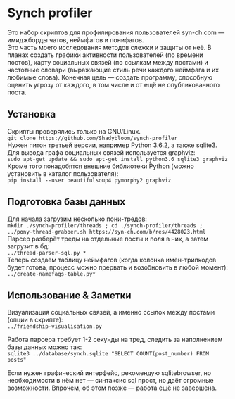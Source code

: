 # Synch profiler

Это набор скриптов для профилирования пользователей syn-ch.com — имиджборды чатов, неймфагов и понифагов.  
Это часть моего исследования методов слежки и защиты от неё. В планах создать графики активности пользователей (по времени постов), карту социальных связей (по ссылкам между постами) и частотные словари (выражающие стиль речи каждого неймфага и их любимые слова). Конечная цель — создать программу, способную оценить угрозу от каждого, в том числе и от ещё не опубликованного поста.  

## Установка

Скрипты проверялись только на GNU/Linux.  
`git clone https://github.com/Shadybloom/synch-profiler`  
Нужен питон третьей версии, например Python 3.6.2, а также sqlite3. Для вывода графа социальных связей используется graphviz:  
`sudo apt-get update && sudo apt-get install python3.6 sqlite3 graphviz`  
Кроме того понадобятся внешние библиотеки Python (можно установить в каталог пользователя):  
`pip install --user beautifulsoup4 pymorphy2 graphviz`  

## Подготовка базы данных

Для начала загрузим несколько пони-тредов:  
`mkdir ./synch-profiler/threads ; cd ./synch-profiler/threads ; ../pony-thread-grabber.sh https://syn-ch.com/b/res/4428023.html`  
Парсер разберёт треды на отдельные посты и поля в них, а затем загрузит в бд:  
`../thread-parser-sql.py *`  
Теперь создаём таблицу неймфагов (когда колонка имён-трипкодов будет готова, процесс можно прервать и возобновить в любой момент):  
`../create-namefags-table.py*`  

## Использование & Заметки

Визуализация социальных связей, а именно ссылок между постами (опции в скрипте):  
`../friendship-visualisation.py`  

Работа парсера требует 1-2 секунды на тред, следить за наполнением базы данных можно так:  
`sqlite3 ../database/synch.sqlite "SELECT COUNT(post_number) FROM posts"`  

Если нужен графический интерфейс, рекомендую sqlitebrowser, но необходимости в нём нет — синтаксис sql прост, но даёт огромные возможности. Впрочем, об этом позже — работа ещё не завершена.  
